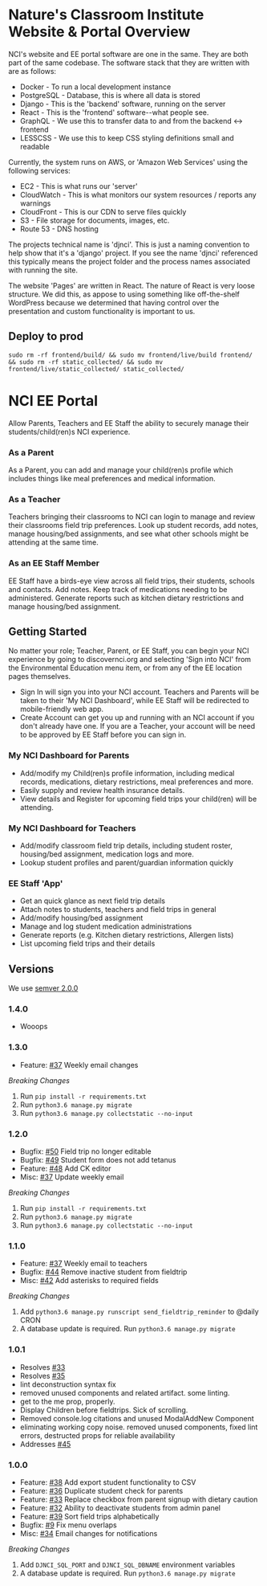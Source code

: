 # Nature's Classroom Institute Website & Portal Overview

NCI's website and EE portal software are one in the same. They are both part of the same codebase. The software stack that they are written with are as follows:

* Docker - To run a local development instance
* PostgreSQL - Database, this is where all data is stored
* Django - This is the 'backend' software, running on the server
* React - This is the 'frontend' software--what people see.
* GraphQL - We use this to transfer data to and from the backend <-> frontend
* LESSCSS - We use this to keep CSS styling definitions small and readable

Currently, the system runs on AWS, or 'Amazon Web Services' using the following services:

* EC2 - This is what runs our 'server'
* CloudWatch - This is what monitors our system resources / reports any warnings
* CloudFront - This is our CDN to serve files quickly
* S3 - File storage for documents, images, etc.
* Route 53 - DNS hosting

The projects technical name is 'djnci'. This is just a naming convention to help show that it's a 'django' project. If you see the name 'djnci' referenced this typically means the project folder and the process names associated with running the site.

The website 'Pages' are written in React. The nature of React is very loose structure. We did this, as appose to using something like off-the-shelf WordPress because we determined that having control over the presentation and custom functionality is important to us.

## Deploy to prod
    sudo rm -rf frontend/build/ && sudo mv frontend/live/build frontend/ && sudo rm -rf static_collected/ && sudo mv frontend/live/static_collected/ static_collected/

# NCI EE Portal
Allow Parents, Teachers and EE Staff the ability to securely manage their students/child(ren)s NCI experience.

### As a Parent
As a Parent, you can add and manage your child(ren)s profile which includes things like meal preferences and medical information.

### As a Teacher
Teachers bringing their classrooms to NCI can login to manage and review their classrooms field trip preferences. Look up student records, add notes, manage housing/bed assignments, and see what other schools might be attending at the same time.

### As an EE Staff Member
EE Staff have a birds-eye view across all field trips, their students, schools and contacts. Add notes. Keep track of medications needing to be administered. Generate reports such as kitchen dietary restrictions and manage housing/bed assignment.

## Getting Started
No matter your role; Teacher, Parent, or EE Staff, you can begin your NCI experience by going to discovernci.org and selecting 'Sign into NCI' from the Environmental Education menu item, or from any of the EE location pages themselves.

* Sign In will sign you into your NCI account. Teachers and Parents will be taken to their 'My NCI Dashboard', while EE Staff will be redirected to mobile-friendly web app.
* Create Account can get you up and running with an NCI account if you don't already have one. If you are a Teacher, your account will be need to be approved by EE Staff before you can sign in.

### My NCI Dashboard for Parents
* Add/modify my Child(ren)s profile information, including medical records, medications, dietary restrictions, meal preferences and more.
* Easily supply and review health insurance details.
* View details and Register for upcoming field trips your child(ren) will be attending.

### My NCI Dashboard for Teachers
* Add/modify classroom field trip details, including student roster, housing/bed assignment, medication logs and more.
* Lookup student profiles and parent/guardian information quickly

### EE Staff 'App'
* Get an quick glance as next field trip details
* Attach notes to students, teachers and field trips in general
* Add/modify housing/bed assignment
* Manage and log student medication administrations
* Generate reports (e.g. Kitchen dietary restrictions, Allergen lists)
* List upcoming field trips and their details


## Versions
We use [semver 2.0.0](https://semver.org/spec/v2.0.0.html)

### 1.4.0
* Wooops

### 1.3.0
* Feature: [#37](/.../../issues/37) Weekly email changes

*Breaking Changes*

1. Run `pip install -r requirements.txt`
1. Run `python3.6 manage.py migrate` 
1. Run `python3.6 manage.py collectstatic --no-input`


### 1.2.0
* Bugfix: [#50](/../../issues/50) Field trip no longer editable
* Bugfix: [#49](/../../issues/49) Student form does not add tetanus
* Feature: [#48](/../../issues/48) Add CK editor
* Misc: [#37](/../../issues/37) Update weekly email

*Breaking Changes*

1. Run `pip install -r requirements.txt`
1. Run `python3.6 manage.py migrate` 
1. Run `python3.6 manage.py collectstatic --no-input`


### 1.1.0

* Feature: [#37](/../../issues/37) Weekly email to teachers
* Bugfix: [#44](/../../issues/47) Remove inactive student from fieldtrip
* Misc: [#42](/../../issues/42) Add asterisks to required fields


*Breaking Changes*

1. Add `python3.6 manage.py runscript send_fieldtrip_reminder` to @daily CRON
1. A database update is required. Run `python3.6 manage.py migrate`

### 1.0.1
* Resolves [#33](/../../issues/33)
* Resolves [#35](/../../issues/35)
* lint deconstruction syntax fix
* removed unused components and related artifact. some linting.
* get to the me prop, properly.
* Display Children before fieldtrips. Sick of scrolling.
* Removed console.log citations and unused ModalAddNew Component
* eliminating working copy noise. removed unused components, fixed lint errors, destructed props for reliable availability
* Addresses [#45](/../../issues/45)

### 1.0.0

* Feature: [#38](/../../issues/38) Add export student functionality to CSV
* Feature: [#36](/../../issues/36) Duplicate student check for parents
* Feature: [#33](/../../issues/33) Replace checkbox from parent signup with dietary caution
* Feature: [#32](/../../issues/32) Ability to deactivate students from admin panel
* Feature: [#39](/../../issues/39) Sort field trips alphabetically
* Bugfix: [#9](/../../issues/9) Fix menu overlaps
* Misc: [#34](/../../issues/34) Email changes for notifications

*Breaking Changes*

1. Add `DJNCI_SQL_PORT` and `DJNCI_SQL_DBNAME` environment variables
1. A database update is required. Run `python3.6 manage.py migrate`
